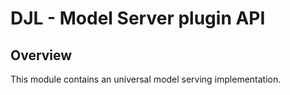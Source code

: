 # DJL - Model Server plugin API

## Overview

This module contains an universal model serving implementation.
